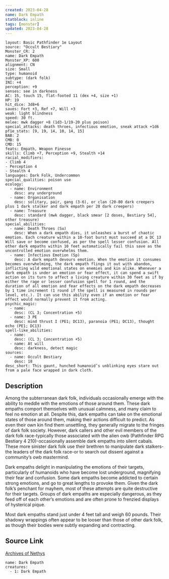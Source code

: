 ```yaml
---
created: 2023-04-28
name: Dark Empath
statblock: inline
tags: [monster]
updated: 2023-04-28
---
```

```statblock
layout: Basic Pathfinder 1e Layout
source: "Occult Bestiary"
Monster_CR: 2
name: Dark Empath
Monster_XP: 600
alignment: CN
size: Small
type: humanoid
subtype: (dark folk)
INI: +4
perception: +9
senses: see in darkness
AC: 15, touch 15, flat-footed 11 (dex +4, size +1)
HP: 19
hit_dice: 3d8+6
saves: Fort +3, Ref +7, Will +3
weak: light blindness
speed: 30 ft.
melee: mwk dagger +8 (1d3-1/19-20 plus poison)
special_attacks: death throes, infectious emotion, sneak attack +1d6
pf1e_stats: [9, 19, 14, 10, 14, 15]
BAB: 2
CMB: 0
CMD: 15
feats: Empath, Weapon Finesse
skills: Climb +7, Perception +9, Stealth +14
racial_modifiers:
- Climb 4
- Perception 4
- Stealth 4
languages: Dark Folk, Undercommon
special_qualities: poison use
ecology:
  - name: Environment
    desc: any underground
  - name: Organisation
    desc: solitary, pair, gang (3-6), or clan (20-80 dark creepers plus 1 dark stalker and dark empath per 20 dark creepers)
  - name: Treasure
    desc: standard (mwk dagger, black smear [2 doses, Bestiary 54], other treasure)
special_abilities:
  - name: Death Throes (Su)
    desc: When a dark empath dies, it unleashes a burst of chaotic emotion. Each creature within a 10-foot burst must succeed at a DC 13 Will save or become confused, as per the spell lesser confusion. All other dark empaths within 10 feet automatically fail this save as the uncontrolled emotion overwhelms them.
  - name: Infectious Emotion (Sp)
    desc: A dark empath devours emotion. When the emotion it consumes becomes overwhelming, the dark empath flings it out with abandon, inflicting wild emotional states on enemies and kin alike. Whenever a dark empath is under an emotion or fear effect, it can spend a swift action on its turn to affect a living creature within 30 feet as if by either the rage or lesser confusion spell for 1 round, and the duration of all emotion and fear effects on the dark empath decreases by 1 time increment (1 round if the spell is measured in rounds per level, etc.). It can use this ability even if an emotion or fear effect would normally prevent it from acting.
psychic_magic:
  - name:
    desc: (CL 3; Concentration +5)
  - name: 3 PE
    desc: mind thrust I (PE1; DC13), paranoia (PE1; DC13), thought echo (PE1; DC13)
spell-like_abilities:
  - name:
    desc: (CL 3; Concentration +5)
  - name: At will
    desc: darkness, detect magic
sources:
  - name: Occult Bestiary
    desc: 18
desc_short: This gaunt, hunched humanoid’s unblinking eyes stare out from a pale face wrapped in dark cloth.
```
## Description
Among the subterranean dark folk, individuals occasionally emerge with the ability to meddle with the emotions of those around them. These dark empaths comport themselves with unusual calmness, and many claim to feel no emotion at all. Despite this, dark empaths can take on the emotional states of those around them, making their actions difficult to predict. As even their own kin find them unsettling, they generally migrate to the fringes of dark folk society. However, dark callers and other evil members of the dark folk race-typically those associated with the alien owb (Pathfinder RPG Bestiary 4 210)-occasionally assemble dark empaths into silent cabals. These more sinister dark folk use their brethren to manipulate dark stalkers-the leaders of the dark folk race-or to search out dissent against a community’s owb mastermind.

Dark empaths delight in manipulating the emotions of their targets, particularly of humanoids who have become lost underground, magnifying their fear and confusion. Some dark empaths become addicted to certain strong emotions, and go to great lengths to provoke them. Given the dark folk’s penchant for mayhem, most of these attempts are quite destructive for their targets. Groups of dark empaths are especially dangerous, as they feed off of each other’s emotions and are often prone to frenzied displays of hysterical pique.

Most dark empaths stand just under 4 feet tall and weigh 60 pounds. Their shadowy wrappings often appear to be looser than those of other dark folk, as though their bodies were subtly expanding and contracting.
## Source Link
[Archives of Nethys](https://aonprd.com/MonsterDisplay.aspx?ItemName=Dark%20Empath)
```encounter-table
name: Dark Empath
creatures:
  - 1: Dark Empath
```

